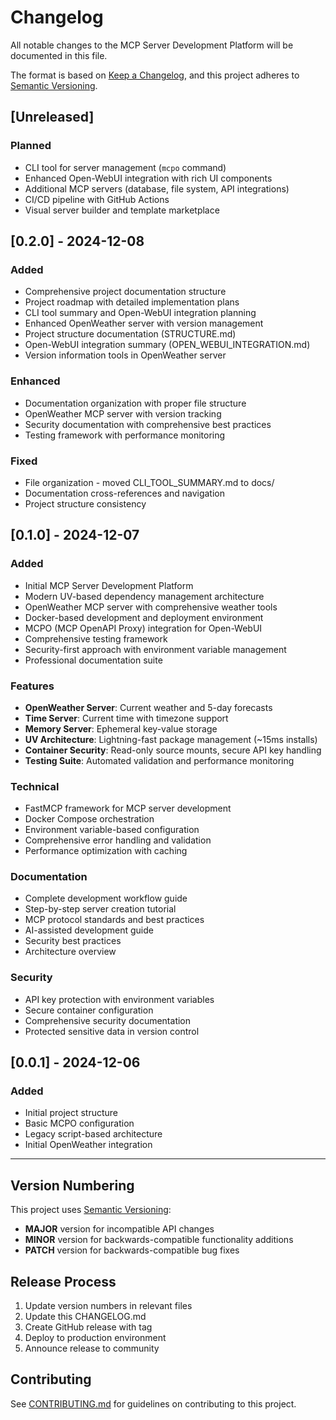 # Changelog

All notable changes to the MCP Server Development Platform will be documented in this file.

The format is based on [Keep a Changelog](https://keepachangelog.com/en/1.0.0/),
and this project adheres to [Semantic Versioning](https://semver.org/spec/v2.0.0.html).

## [Unreleased]

### Planned
- CLI tool for server management (`mcpo` command)
- Enhanced Open-WebUI integration with rich UI components
- Additional MCP servers (database, file system, API integrations)
- CI/CD pipeline with GitHub Actions
- Visual server builder and template marketplace

## [0.2.0] - 2024-12-08

### Added
- Comprehensive project documentation structure
- Project roadmap with detailed implementation plans
- CLI tool summary and Open-WebUI integration planning
- Enhanced OpenWeather server with version management
- Project structure documentation (STRUCTURE.md)
- Open-WebUI integration summary (OPEN_WEBUI_INTEGRATION.md)
- Version information tools in OpenWeather server

### Enhanced
- Documentation organization with proper file structure
- OpenWeather MCP server with version tracking
- Security documentation with comprehensive best practices
- Testing framework with performance monitoring

### Fixed
- File organization - moved CLI_TOOL_SUMMARY.md to docs/
- Documentation cross-references and navigation
- Project structure consistency

## [0.1.0] - 2024-12-07

### Added
- Initial MCP Server Development Platform
- Modern UV-based dependency management architecture
- OpenWeather MCP server with comprehensive weather tools
- Docker-based development and deployment environment
- MCPO (MCP OpenAPI Proxy) integration for Open-WebUI
- Comprehensive testing framework
- Security-first approach with environment variable management
- Professional documentation suite

### Features
- **OpenWeather Server**: Current weather and 5-day forecasts
- **Time Server**: Current time with timezone support
- **Memory Server**: Ephemeral key-value storage
- **UV Architecture**: Lightning-fast package management (~15ms installs)
- **Container Security**: Read-only source mounts, secure API key handling
- **Testing Suite**: Automated validation and performance monitoring

### Technical
- FastMCP framework for MCP server development
- Docker Compose orchestration
- Environment variable-based configuration
- Comprehensive error handling and validation
- Performance optimization with caching

### Documentation
- Complete development workflow guide
- Step-by-step server creation tutorial
- MCP protocol standards and best practices
- AI-assisted development guide
- Security best practices
- Architecture overview

### Security
- API key protection with environment variables
- Secure container configuration
- Comprehensive security documentation
- Protected sensitive data in version control

## [0.0.1] - 2024-12-06

### Added
- Initial project structure
- Basic MCPO configuration
- Legacy script-based architecture
- Initial OpenWeather integration

---

## Version Numbering

This project uses [Semantic Versioning](https://semver.org/):
- **MAJOR** version for incompatible API changes
- **MINOR** version for backwards-compatible functionality additions
- **PATCH** version for backwards-compatible bug fixes

## Release Process

1. Update version numbers in relevant files
2. Update this CHANGELOG.md
3. Create GitHub release with tag
4. Deploy to production environment
5. Announce release to community

## Contributing

See [CONTRIBUTING.md](CONTRIBUTING.md) for guidelines on contributing to this project.
